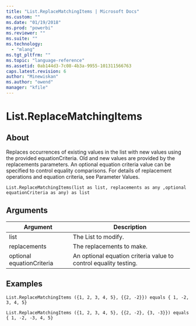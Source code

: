 ```yaml
---
title: "List.ReplaceMatchingItems | Microsoft Docs"
ms.custom: ""
ms.date: "01/19/2018"
ms.prod: "powerbi"
ms.reviewer: ""
ms.suite: ""
ms.technology: 
  - "mlang"
ms.tgt_pltfrm: ""
ms.topic: "language-reference"
ms.assetid: 0ab144d3-7c08-4b3a-9955-101311566763
caps.latest.revision: 6
author: "Minewiskan"
ms.author: "owend"
manager: "kfile"
---
```

# List.ReplaceMatchingItems

  
## About  
Replaces occurrences of existing values in the list with new values using the provided equationCriteria. Old and new values are provided by the replacements parameters. An optional equation criteria value can be specified to control equality comparisons. For details of replacement operations and equation criteria, see Parameter Values.  
  
```  
List.ReplaceMatchingItems(list as list, replacements as any ,optional equationCriteria as any) as list  
```  
  
## Arguments  
  
|Argument|Description|  
|------------|---------------|  
|list|The List to modify.|  
|replacements|The replacements to make.|  
|optional equationCriteria|An optional equation criteria value to control equality testing.|  
  
## Examples  
  
```  
List.ReplaceMatchingItems ({1, 2, 3, 4, 5}, {{2, -2}}) equals { 1, -2, 3, 4, 5}  
```  
  
```  
List.ReplaceMatchingItems ({1, 2, 3, 4, 5}, {{2, -2}, {3, -3}}) equals { 1, -2, -3, 4, 5}  
```  
